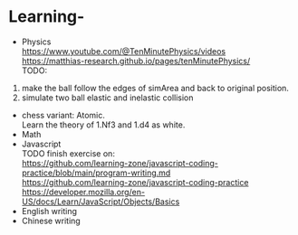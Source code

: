 # Learning-
- Physics  
https://www.youtube.com/@TenMinutePhysics/videos  
https://matthias-research.github.io/pages/tenMinutePhysics/  
TODO:  
1. make the ball follow the edges of simArea and back to original position.  
2. simulate two ball elastic and inelastic collision

- chess variant: Atomic.  
Learn the theory of 1.Nf3 and 1.d4 as white.
- Math
- Javascript  
TODO finish exercise on:  
https://github.com/learning-zone/javascript-coding-practice/blob/main/program-writing.md  
https://github.com/learning-zone/javascript-coding-practice  
https://developer.mozilla.org/en-US/docs/Learn/JavaScript/Objects/Basics  
- English writing
- Chinese writing
